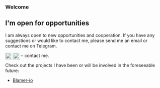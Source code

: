 ### Welcome

## I'm open for opportunities
I am always open to new opportunities and cooperation. If you have any suggestions or would like to contact me, please send me an email or contact me on Telegram.


– contact me.
[<img align="left" alt="l3r8yJ | Gmail" width="22px" src="https://cdn.jsdelivr.net/npm/simple-icons@v3/icons/gmail.svg" />](mailto:pavel.ryauzov@gmail.com)
[<img align="left" alt="l3r8yJ | Telegram" width="22px" src="https://cdn.jsdelivr.net/npm/simple-icons@v3/icons/telegram.svg" />](https://t.me/PavelRauzov)
<br/>

Check out the projects I have been or will be involved in the foreseeable future:
  - [Blamer-io](https://github.com/blamer-io/)
